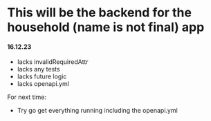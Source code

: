 # This will be the backend for the household (name is not final) app

#### 16.12.23
- lacks invalidRequiredAttr
- lacks any tests
- lacks future logic
- lacks openapi.yml

For next time:
- Try go get everything running including the openapi.yml